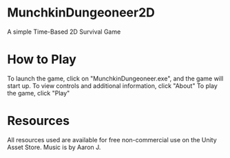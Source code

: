 # MunchkinDungeoneer2D
A simple Time-Based 2D Survival Game

# How to Play
To launch the game, click on "MunchkinDungeoneer.exe", and the game will start up.
To view controls and additional information, click "About"
To play the game, click "Play"

# Resources
All resources used are available for free non-commercial use on the Unity Asset Store. Music is by Aaron J.
